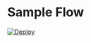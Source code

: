 # Sample Flow
[![Deploy](https://tekos.co/wp-content/uploads/2019/11/button.png)](https://chat.tekos.co/?msg=deploy%20template%20https://github.com/tekos-flow/sample%20#/user/@tekos-bot:m.tekos.co)
